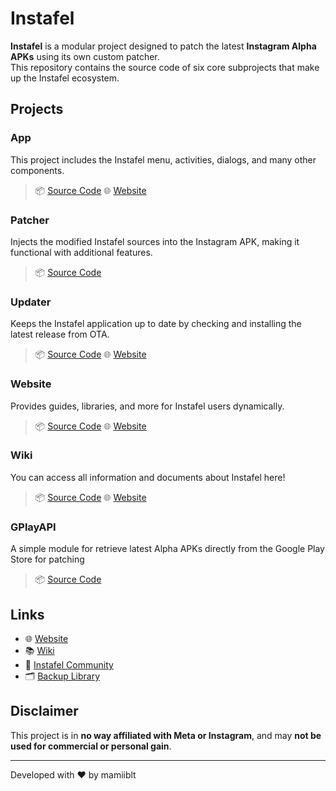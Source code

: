 # Instafel

**Instafel** is a modular project designed to patch the latest **Instagram Alpha APKs** using its own custom patcher.  
This repository contains the source code of six core subprojects that make up the Instafel ecosystem.

## Projects

### App

This project includes the Instafel menu, activities, dialogs, and many other components.

> 📦 [Source Code](https://github.com/mamiiblt/instafel/tree/main/app)
> 🌐 [Website](https://instafel.app)

### Patcher

Injects the modified Instafel sources into the Instagram APK, making it functional with additional features.

> 📦 [Source Code](https://github.com/mamiiblt/instafel/tree/main/patcher)

### Updater

Keeps the Instafel application up to date by checking and installing the latest release from OTA.

> 📦 [Source Code](https://github.com/mamiiblt/instafel/tree/main/updater)
> 🌐 [Website](https://instafel.app/about_updater)

### Website

Provides guides, libraries, and more for Instafel users dynamically.

> 📦 [Source Code](https://github.com/mamiiblt/instafel/tree/main/website)
> 🌐 [Website](https://instafel.app)

### Wiki

You can access all information and documents about Instafel here!

> 📦 [Source Code](https://github.com/mamiiblt/instafel/tree/main/wiki)
> 🌐 [Website](https://instafel.app/wiki)

### GPlayAPI

A simple module for retrieve latest Alpha APKs directly from the Google Play Store for patching

> 📦 [Source Code](https://github.com/mamiiblt/instafel/tree/main/gplayapi)

## Links

- 🌐 [Website](https://instafel.app)
- 📚 [Wiki](https://wiki.instafel.app)
- 💬 [Instafel Community](https://t.me/instafel)
- 🗂️ [Backup Library](https://instafel.app/library_backup)

## Disclaimer

This project is in **no way affiliated with Meta or Instagram**, and may **not be used for commercial or personal gain**.

---

Developed with ❤️ by mamiiblt

